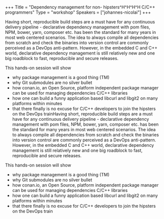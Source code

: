 +++
Title = "Dependency management for non- hipsters^H^H^H^H C/C++ programmers"
Type = "workshop"
Speakers = ["johannes-nicolai"]
+++

Having short, reproducible build steps are a must have for any continuous delivery pipeline -
declarative dependency management with pom files, NPM, bower, yarn, composer etc. has been the standard for many years in most web centered scenarios.
The idea to always compile all dependencies from scratch and check the binaries into version control are commonly perceived as a DevOps anti-pattern.
However, in the embedded C and C++ world, declarative dependency management is still relatively new and one big roadblock to fast, reproducible and secure releases.

This hands-on session will show
* why package management is a good thing (TM)
* why Git submodules are no silver bullet
* how conan.io, an Open Source, platform independent package manager can be used for managing dependencies C/C++ libraries
* how one can build a funny application based libcurl and libgit2 on many platforms within minutes
* that there finally is no excuse for C/C++ developers to join the hipsters on the DevOps trainHaving short, reproducible build steps are a must have for any continuous delivery pipeline -
declarative dependency management with pom files, NPM, bower, yarn, composer etc. has been the standard for many years in most web centered scenarios.
The idea to always compile all dependencies from scratch and check the binaries into version control are commonly perceived as a DevOps anti-pattern.
However, in the embedded C and C++ world, declarative dependency management is still relatively new and one big roadblock to fast, reproducible and secure releases.

This hands-on session will show
* why package management is a good thing (TM)
* why Git submodules are no silver bullet
* how conan.io, an Open Source, platform independent package manager can be used for managing dependencies C/C++ libraries
* how one can build a funny application based libcurl and libgit2 on many platforms within minutes
* that there finally is no excuse for C/C++ developers to join the hipsters on the DevOps train
